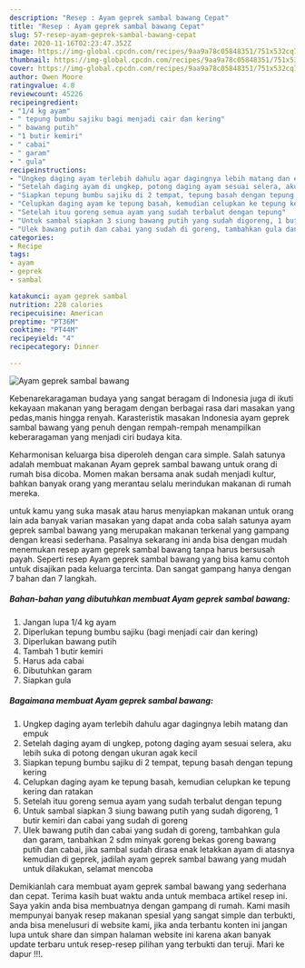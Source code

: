 ```yaml
---
description: "Resep : Ayam geprek sambal bawang Cepat"
title: "Resep : Ayam geprek sambal bawang Cepat"
slug: 57-resep-ayam-geprek-sambal-bawang-cepat
date: 2020-11-16T02:23:47.352Z
image: https://img-global.cpcdn.com/recipes/9aa9a78c05848351/751x532cq70/ayam-geprek-sambal-bawang-foto-resep-utama.jpg
thumbnail: https://img-global.cpcdn.com/recipes/9aa9a78c05848351/751x532cq70/ayam-geprek-sambal-bawang-foto-resep-utama.jpg
cover: https://img-global.cpcdn.com/recipes/9aa9a78c05848351/751x532cq70/ayam-geprek-sambal-bawang-foto-resep-utama.jpg
author: Owen Moore
ratingvalue: 4.8
reviewcount: 45226
recipeingredient:
- "1/4 kg ayam"
- " tepung bumbu sajiku bagi menjadi cair dan kering"
- " bawang putih"
- "1 butir kemiri"
- " cabai"
- " garam"
- " gula"
recipeinstructions:
- "Ungkep daging ayam terlebih dahulu agar dagingnya lebih matang dan empuk"
- "Setelah daging ayam di ungkep, potong daging ayam sesuai selera, aku lebih suka di potong dengan ukuran agak kecil"
- "Siapkan tepung bumbu sajiku di 2 tempat, tepung basah dengan tepung kering"
- "Celupkan daging ayam ke tepung basah, kemudian celupkan ke tepung kering dan ratakan"
- "Setelah ituu goreng semua ayam yang sudah terbalut dengan tepung"
- "Untuk sambal siapkan 3 siung bawang putih yang sudah digoreng, 1 butir kemiri dan cabai yang sudah di goreng"
- "Ulek bawang putih dan cabai yang sudah di goreng, tambahkan gula dan garam, tanbahkan 2 sdm minyak goreng bekas goreng bawang putih dan cabai, jika sambal sudah dirasa enak letakkan ayam di atasnya kemudian di geprek, jadilah ayam geprek sambal bawang yang mudah untuk dilakukan, selamat mencoba"
categories:
- Recipe
tags:
- ayam
- geprek
- sambal

katakunci: ayam geprek sambal 
nutrition: 228 calories
recipecuisine: American
preptime: "PT36M"
cooktime: "PT44M"
recipeyield: "4"
recipecategory: Dinner

---
```



![Ayam geprek sambal bawang](https://img-global.cpcdn.com/recipes/9aa9a78c05848351/751x532cq70/ayam-geprek-sambal-bawang-foto-resep-utama.jpg)

Kebenarekaragaman budaya yang sangat beragam di Indonesia juga di ikuti kekayaan makanan yang beragam dengan berbagai rasa dari masakan yang pedas,manis hingga renyah. Karasteristik masakan Indonesia ayam geprek sambal bawang yang penuh dengan rempah-rempah menampilkan keberaragaman yang menjadi ciri budaya kita.


Keharmonisan keluarga bisa diperoleh dengan cara simple. Salah satunya adalah membuat makanan Ayam geprek sambal bawang untuk orang di rumah bisa dicoba. Momen makan bersama anak sudah menjadi kultur, bahkan banyak orang yang merantau selalu merindukan makanan di rumah mereka.



untuk kamu yang suka masak atau harus menyiapkan makanan untuk orang lain ada banyak varian masakan yang dapat anda coba salah satunya ayam geprek sambal bawang yang merupakan makanan terkenal yang gampang dengan kreasi sederhana. Pasalnya sekarang ini anda bisa dengan mudah menemukan resep ayam geprek sambal bawang tanpa harus bersusah payah.
Seperti resep Ayam geprek sambal bawang yang bisa kamu contoh untuk disajikan pada keluarga tercinta. Dan sangat gampang hanya dengan 7 bahan dan 7 langkah.


<!--inarticleads1-->

##### Bahan-bahan yang dibutuhkan membuat Ayam geprek sambal bawang:

1. Jangan lupa 1/4 kg ayam
1. Diperlukan  tepung bumbu sajiku (bagi menjadi cair dan kering)
1. Diperlukan  bawang putih
1. Tambah 1 butir kemiri
1. Harus ada  cabai
1. Dibutuhkan  garam
1. Siapkan  gula




<!--inarticleads2-->

##### Bagaimana membuat  Ayam geprek sambal bawang:

1. Ungkep daging ayam terlebih dahulu agar dagingnya lebih matang dan empuk
1. Setelah daging ayam di ungkep, potong daging ayam sesuai selera, aku lebih suka di potong dengan ukuran agak kecil
1. Siapkan tepung bumbu sajiku di 2 tempat, tepung basah dengan tepung kering
1. Celupkan daging ayam ke tepung basah, kemudian celupkan ke tepung kering dan ratakan
1. Setelah ituu goreng semua ayam yang sudah terbalut dengan tepung
1. Untuk sambal siapkan 3 siung bawang putih yang sudah digoreng, 1 butir kemiri dan cabai yang sudah di goreng
1. Ulek bawang putih dan cabai yang sudah di goreng, tambahkan gula dan garam, tanbahkan 2 sdm minyak goreng bekas goreng bawang putih dan cabai, jika sambal sudah dirasa enak letakkan ayam di atasnya kemudian di geprek, jadilah ayam geprek sambal bawang yang mudah untuk dilakukan, selamat mencoba




Demikianlah cara membuat ayam geprek sambal bawang yang sederhana dan cepat. Terima kasih buat waktu anda untuk membaca artikel resep ini. Saya yakin anda bisa membuatnya dengan gampang di rumah. Kami masih mempunyai banyak resep makanan spesial yang sangat simple dan terbukti, anda bisa menelusuri di website kami, jika anda terbantu konten ini jangan lupa untuk share dan simpan halaman website ini karena akan banyak update terbaru untuk resep-resep pilihan yang terbukti dan teruji. Mari ke dapur !!!. 
